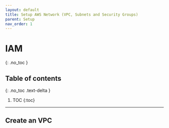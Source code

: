 ```yaml
---
layout: default
title: Setup AWS Network (VPC, Subnets and Security Groups)
parent: Setup
nav_order: 1
---
```


# IAM
{: .no_toc }

## Table of contents
{: .no_toc .text-delta }

1. TOC
{:toc}

---



## Create an VPC